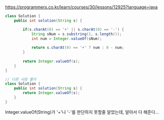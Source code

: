 https://programmers.co.kr/learn/courses/30/lessons/12925?language=java

```java
class Solution {
    public int solution(String s) {

        if(s.charAt(0) == '+' || s.charAt(0) == '-') {
            String sNum = s.substring(1, s.length());
            int num = Integer.valueOf(sNum);
            
            return s.charAt(0) == '+' ? num : 0 - num;
        }
        
        return Integer.valueOf(s);
    }
}

// 다른 사람 풀이
class Solution {
    public int solution(String s) {
        return Integer.valueOf(s);
    }
}
```

Integer.valueOf(String)가 '+'나 '-'를 판단하지 못할줄 알았는데, 알아서 다 해준다...
